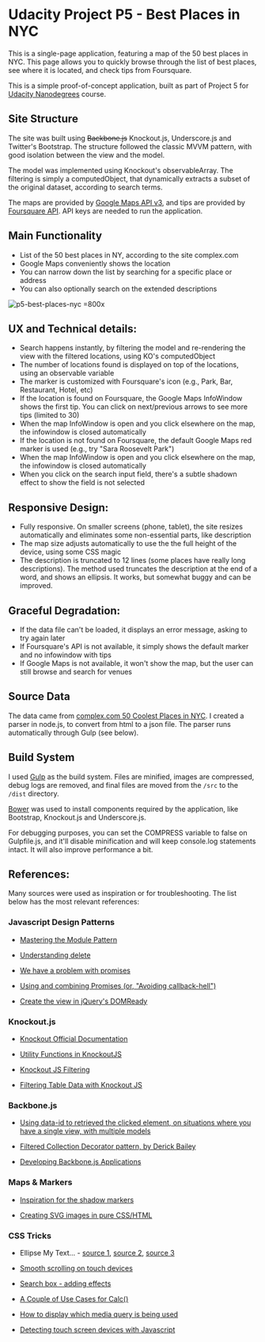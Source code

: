 # Udacity Project P5 - Best Places in NYC

This is a single-page application, featuring a map of the 50 best places in NYC. This page allows you to quickly browse through the list of best places, see where it is located, and check tips from Foursquare.

This is a simple proof-of-concept application,  built as part of Project 5 for [Udacity Nanodegrees](https://www.udacity.com/nanodegree) course.


## Site Structure

The site was built using ~~Backbone.js~~ Knockout.js, Underscore.js and Twitter's Bootstrap. The structure followed the classic MVVM pattern, with good isolation between the view and the model.

The model was implemented using Knockout's observableArray. The filtering is simply a computedObject, that dynamically extracts a subset of the original dataset, according to search terms.

The maps are provided by [Google Maps API v3](https://developers.google.com/maps/documentation/javascript), and tips are provided by [Foursquare API](https://developer.foursquare.com/). API keys are needed to run the application.


## Main Functionality

* List of the 50 best places in NY, according to the site complex.com
* Google Maps conveniently shows the location
* You can narrow down the list by searching for a specific place or address
* You can also optionally search on the extended descriptions

![p5-best-places-nyc =800x](https://cloud.githubusercontent.com/assets/11373126/8270345/6a4b59fc-17aa-11e5-8c94-8264846f6540.png)


## UX and Technical details:

* Search happens instantly, by filtering the model and re-rendering the view with the filtered locations, using KO's computedObject
* The number of locations found is displayed on top of the locations, using an observable variable
* The marker is customized with Foursquare's icon (e.g., Park, Bar, Restaurant, Hotel, etc)
* If the location is found on Foursquare, the Google Maps InfoWindow shows the first tip. You can click on next/previous arrows to see more tips (limited to 30)
* When the map InfoWindow is open and you click elsewhere on the map, the infowindow is closed automatically
* If the location is not found on Foursquare, the default Google Maps red marker is used (e.g., try "Sara Roosevelt Park")
* When the map InfoWindow is open and you click elsewhere on the map, the infowindow is closed automatically
* When you click on the search input field, there's a subtle shadown effect to show the field is not selected


## Responsive Design:

* Fully responsive. On smaller screens (phone, tablet), the site resizes automatically and eliminates some non-essential parts, like description
* The map size adjusts automatically to use the the full height of the device, using some CSS magic
* The description is truncated to 12 lines (some places have really long descriptions). The method used truncates the description at the end of a word, and shows an ellipsis. It works, but somewhat buggy and can be improved.


## Graceful Degradation:
* If the data file can't be loaded, it displays an error message, asking to try again later
* If Foursquare's API is not available, it simply shows the default marker and no infowindow with tips
* If Google Maps is not available, it won't show the map, but the user can still browse and search for venues


## Source Data

The data came from [complex.com 50 Coolest Places in NYC](http://www.complex.com/pop-culture/2014/07/the-50-coolest-places-in-nyc-right-now/). I created a parser in node.js, to convert from html to a json file. The parser runs automatically through Gulp (see below).


## Build System

I used [Gulp](http://gulpjs.com/) as the build system. Files are minified, images are compressed, debug logs are removed, and final files are moved from the `/src` to the `/dist` directory.

[Bower](http://bower.io/) was used to install components required by the application, like Bootstrap, Knockout.js and Underscore.js.

For debugging purposes, you can set the COMPRESS variable to false on Gulpfile.js, and it'll disable minification and will keep console.log statements intact. It will also improve performance a bit.


## References:

Many sources were used as inspiration or for troubleshooting. The list below has the most relevant references:

### Javascript Design Patterns

- [Mastering the Module Pattern](http://toddmotto.com/mastering-the-module-pattern/)

- [Understanding delete](http://perfectionkills.com/understanding-delete/)

- [We have a problem with promises](http://pouchdb.com/2015/05/18/we-have-a-problem-with-promises.html)

- [Using and combining Promises (or, "Avoiding callback-hell")](http://www.nurkiewicz.com/2013/03/promises-and-deferred-objects-in-jquery.html)

- [Create the view in jQuery's DOMReady](http://stackoverflow.com/questions/10371539/why-define-anonymous-function-and-pass-jquery-as-the-argument/10372429#10372429)


### Knockout.js


- [Knockout Official Documentation](http://knockoutjs.com/documentation/introduction.html)

- [Utility Functions in KnockoutJS](http://www.knockmeout.net/2011/04/utility-functions-in-knockoutjs.html)

- [Knockout JS Filtering](http://www.madebymarket.com/blog/dev/filtering-selects-with-knockout-js.html)

- [Filtering Table Data with Knockout JS](http://ryanrahlf.com/filtering-table-data-with-knockout-js/)


### Backbone.js

- [Using data-id to retrieved the clicked element, on situations where you have a single view, with multiple models](https://lostechies.com/derickbailey/2011/10/11/backbone-js-getting-the-model-for-a-clicked-element/)

- [Filtered Collection Decorator pattern, by Derick Bailey](http://spin.atomicobject.com/2013/08/08/filter-backbone-collection/)

- [Developing Backbone.js Applications](http://addyosmani.github.io/backbone-fundamentals/#events)


### Maps & Markers

- [Inspiration for the shadow markers](http://www.foodspotting.com/find/within/40.74368139882518,-73.99250956170653/40.769687713159634,-73.91182871453856)

- [Creating SVG images in pure CSS/HTML](http://metafizzy.co/blog/making-svg-buttons/)


### CSS Tricks

- Ellipse My Text… - [source 1](https://css-tricks.com/line-clampin/), [source 2](http://html5hub.com/ellipse-my-text/), [source 3](http://jsfiddle.net/nLf0Ltf6/2/)

- [Smooth scrolling on touch devices](https://css-tricks.com/snippets/css/momentum-scrolling-on-ios-overflow-elements/)

- [Search box - adding effects](http://callmenick.com/post/various-css-input-text-styles)

- [A Couple of Use Cases for Calc()](https://css-tricks.com/a-couple-of-use-cases-for-calc/)

- [How to display which media query is being used](http://stackoverflow.com/questions/13730405/how-to-display-which-media-query-is-being-used)

- [Detecting touch screen devices with Javascript](http://stackoverflow.com/questions/3974827/detecting-touch-screen-devices-with-javascript)
